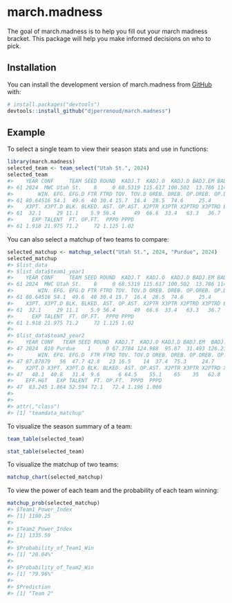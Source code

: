 
<!-- README.md is generated from README.Rmd. Please edit that file -->

# march.madness

<!-- badges: start -->
<!-- badges: end -->

The goal of march.madness is to help you fill out your march madness
bracket. This package will help you make informed decisions on who to
pick.

## Installation

You can install the development version of march.madness from
[GitHub](https://github.com/) with:

``` r
# install.packages("devtools")
devtools::install_github("djperrenoud/march.madness")
```

## Example

To select a single team to view their season stats and use in functions:

``` r
library(march.madness)
selected_team <- team_select("Utah St.", 2024)
selected_team
#>    YEAR CONF     TEAM SEED ROUND  KADJ.T  KADJ.O  KADJ.D BADJ.EM BADJ.O  BADJ.D GAMES  W L
#> 61 2024  MWC Utah St.    8     0 68.5319 115.617 100.502  13.786 114.15 100.364    31 25 6
#>        WIN. EFG. EFG.D FTR FTRD TOV. TOV.D OREB. DREB. OP.OREB. OP.DREB. RAW.T X2PT. X2PT.D
#> 61 80.64516 54.1  49.6  40 30.4 15.7  16.4  28.5  74.6     25.4     71.5  69.1  57.1   53.1
#>    X3PT. X3PT.D BLK. BLKED. AST. OP.AST. X2PTR X3PTR X2PTRD X3PTRD BADJ.T AVG.HGT EFF.HGT
#> 61  32.1     29 11.1    5.9 56.4      49  66.6  33.4   63.3   36.7  68.51  77.278  80.736
#>      EXP TALENT  FT. OP.FT.  PPPO PPPD
#> 61 1.918 21.975 71.2     72 1.125 1.02
```

You can also select a matchup of two teams to compare:

``` r
selected_matchup <- matchup_select("Utah St.", 2024, "Purdue", 2024)
selected_matchup
#> $list_data
#> $list_data$team1_year1
#>    YEAR CONF     TEAM SEED ROUND  KADJ.T  KADJ.O  KADJ.D BADJ.EM BADJ.O  BADJ.D GAMES  W L
#> 61 2024  MWC Utah St.    8     0 68.5319 115.617 100.502  13.786 114.15 100.364    31 25 6
#>        WIN. EFG. EFG.D FTR FTRD TOV. TOV.D OREB. DREB. OP.OREB. OP.DREB. RAW.T X2PT. X2PT.D
#> 61 80.64516 54.1  49.6  40 30.4 15.7  16.4  28.5  74.6     25.4     71.5  69.1  57.1   53.1
#>    X3PT. X3PT.D BLK. BLKED. AST. OP.AST. X2PTR X3PTR X2PTRD X3PTRD BADJ.T AVG.HGT EFF.HGT
#> 61  32.1     29 11.1    5.9 56.4      49  66.6  33.4   63.3   36.7  68.51  77.278  80.736
#>      EXP TALENT  FT. OP.FT.  PPPO PPPD
#> 61 1.918 21.975 71.2     72 1.125 1.02
#> 
#> $list_data$team2_year2
#>    YEAR CONF   TEAM SEED ROUND  KADJ.T  KADJ.O KADJ.D BADJ.EM  BADJ.O BADJ.D GAMES  W L
#> 47 2024  B10 Purdue    1     0 67.3784 124.988  95.87  31.493 126.212 94.719    33 29 4
#>        WIN. EFG. EFG.D  FTR FTRD TOV. TOV.D OREB. DREB. OP.OREB. OP.DREB. RAW.T X2PT.
#> 47 87.87879   56  47.7 42.8   23 16.5    14  37.4  75.3     24.7     62.6    69  53.2
#>    X2PT.D X3PT. X3PT.D BLK. BLKED. AST. OP.AST. X2PTR X3PTR X2PTRD X3PTRD BADJ.T AVG.HGT
#> 47   48.1  40.8   31.4  9.6      6 64.5    55.1    65    35   62.8   37.2 67.599   78.09
#>    EFF.HGT   EXP TALENT  FT. OP.FT.  PPPO  PPPD
#> 47  83.245 1.864 52.594 72.1   72.4 1.196 1.006
#> 
#> 
#> attr(,"class")
#> [1] "teamdata_matchup"
```

To visualize the season summary of a team:

``` r
team_table(selected_team)

stat_table(selected_team)
```

To visualize the matchup of two teams:

``` r
matchup_chart(selected_matchup)
```

To view the power of each team and the probability of each team winning:

``` r
matchup_prob(selected_matchup)
#> $Team1_Power_Index
#> [1] 1190.25
#> 
#> $Team2_Power_Index
#> [1] 1335.59
#> 
#> $Probability_of_Team1_Win
#> [1] "20.04%"
#> 
#> $Probability_of_Team2_Win
#> [1] "79.96%"
#> 
#> $Prediction
#> [1] "Team 2"
```

